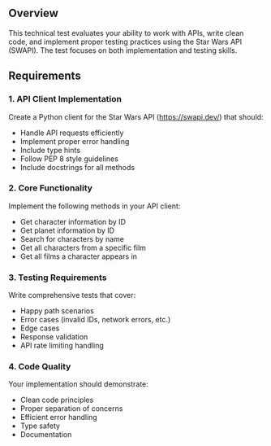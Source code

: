 ## Overview
This technical test evaluates your ability to work with APIs, write clean code, and implement proper testing practices using the Star Wars API (SWAPI). The test focuses on both implementation and testing skills.

## Requirements

### 1. API Client Implementation
Create a Python client for the Star Wars API (https://swapi.dev/) that should:
- Handle API requests efficiently
- Implement proper error handling
- Include type hints
- Follow PEP 8 style guidelines
- Include docstrings for all methods

### 2. Core Functionality
Implement the following methods in your API client:
- Get character information by ID
- Get planet information by ID
- Search for characters by name
- Get all characters from a specific film
- Get all films a character appears in

### 3. Testing Requirements
Write comprehensive tests that cover:
- Happy path scenarios
- Error cases (invalid IDs, network errors, etc.)
- Edge cases
- Response validation
- API rate limiting handling

### 4. Code Quality
Your implementation should demonstrate:
- Clean code principles
- Proper separation of concerns
- Efficient error handling
- Type safety
- Documentation

